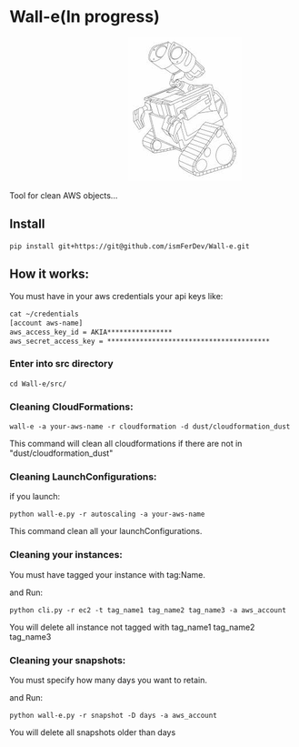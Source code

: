 # Wall-e(In progress)
&nbsp;&nbsp;&nbsp;&nbsp;&nbsp;&nbsp;&nbsp;&nbsp;&nbsp;&nbsp;&nbsp;&nbsp;&nbsp;&nbsp;&nbsp;&nbsp;&nbsp;&nbsp;&nbsp;&nbsp;&nbsp;&nbsp;&nbsp;&nbsp;&nbsp;&nbsp;&nbsp;&nbsp;&nbsp;&nbsp;&nbsp;&nbsp;&nbsp;&nbsp;&nbsp;&nbsp;&nbsp;&nbsp;&nbsp;&nbsp;&nbsp;&nbsp;&nbsp;&nbsp;&nbsp;&nbsp;&nbsp;&nbsp;&nbsp;&nbsp;&nbsp;&nbsp;&nbsp;![Alt text](walle.jpg?raw=true "WALL-E")

Tool for clean AWS objects...
## Install
```
pip install git+https://git@github.com/ismFerDev/Wall-e.git
```

## How it works:
You must have in your aws credentials your api keys like:

```
cat ~/credentials
[account aws-name]
aws_access_key_id = AKIA****************
aws_secret_access_key = ****************************************
```

### Enter into src directory
```
cd Wall-e/src/
```

### Cleaning CloudFormations:
```
wall-e -a your-aws-name -r cloudformation -d dust/cloudformation_dust
```

This command will clean all cloudformations if there are not in "dust/cloudformation_dust"

### Cleaning LaunchConfigurations:
if you launch:

```
python wall-e.py -r autoscaling -a your-aws-name
```
This command clean all your launchConfigurations.

### Cleaning your instances:
You must have tagged your instance with tag:Name.

and Run:

```
python cli.py -r ec2 -t tag_name1 tag_name2 tag_name3 -a aws_account
```

You will delete all instance not tagged with tag_name1 tag_name2 tag_name3

### Cleaning your snapshots:
You must specify how many days you want to retain.

and Run:

```
python wall-e.py -r snapshot -D days -a aws_account
```

You will delete all snapshots older than days